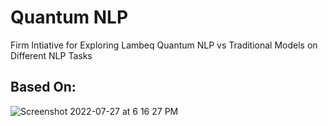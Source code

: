 # Quantum NLP
Firm Intiative for Exploring Lambeq Quantum NLP vs Traditional Models on Different NLP Tasks

## Based On: 

![Screenshot 2022-07-27 at 6 16 27 PM](https://user-images.githubusercontent.com/107437419/181382129-90d40604-891a-4d9d-b5a8-a9bc4a0ef558.png)

